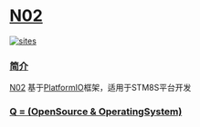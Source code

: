# [N02](https://github.com/OS-Q/N02)

[![sites](http://182.61.61.133/link/resources/OSQ.png)](http://www.OS-Q.com)

### [简介](https://github.com/OS-Q/N02/wiki)

[N02](https://github.com/OS-Q/N02) 基于[PlatformIO](https://github.com/platformio/platformio-core)框架，适用于STM8S平台开发

### [Q = (OpenSource & OperatingSystem) ](http://www.OS-Q.com)
